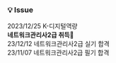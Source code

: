 
### 💡 Issue
2023/12/25 K-디지털역량  
**네트워크관리사2급 취득🎉**  
23/12/12 네트워크관리사2급 실기 합격  
23/11/07 네트워크관리사2급 필기 합격  

